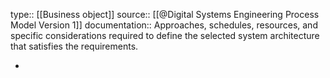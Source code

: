 type:: [[Business object]]
source:: [[@Digital Systems Engineering Process Model Version 1]]
documentation:: Approaches, schedules, resources, and specific considerations required to define the selected system architecture that satisfies the requirements.

-